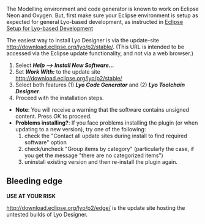 The Modelling environment and code generator is known to work on Eclipse
Neon and Oxygen. But, first make sure your Eclipse environment is setup
as expected for general Lyo-based development, as instructed in [Eclipse Setup for Lyo-based Development](./eclipse-setup-for-lyo-based-development)

The easiest way to install Lyo Designer is via the update-site
<http://download.eclipse.org/lyo/p2/stable/>. (This URL is intended to
be accessed via the Eclipse update functionality, and not via a web
browser.)

1.  Select ***Help \--\> Install New Software\...***
2.  Set ***Work With:*** to the update site
    <http://download.eclipse.org/lyo/p2/stable/>
3.  Select both features (1) ***Lyo Code Generator*** and (2) ***Lyo
    Toolchain Designer***.
4.  Proceed with the installation steps.

-   **Note**: You will receive a warning that the software contains
    unsigned content. Press *OK* to proceed.
-   **Problems installing?**: If you face problems installing the plugin
    (or when updating to a new version), try one of the following:
    1.  check the \"Contact all update sites during install to find
        required software\" option
    2.  check/uncheck "Group items by category" (particularly the case,
        if you get the message "there are no categorized items")
    3.  uninstall existing version and then re-install the plugin again.

Bleeding edge
-------------

**USE AT YOUR RISK**

<http://download.eclipse.org/lyo/p2/edge/> is the update site hosting
the untested builds of Lyo Designer.
